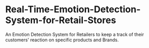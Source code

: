 # Real-Time-Emotion-Detection-System-for-Retail-Stores
An Emotion Detection System for Retailers to keep a track of their customers' reaction on specific products and Brands.
